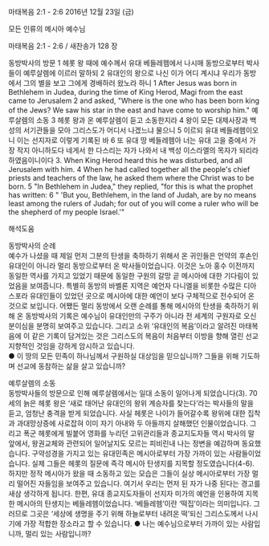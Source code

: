 마태복음 2:1 - 2:6 
2016년 12월 23일 (금)

모든 인류의 메시아 예수님 



마태복음 2:1 - 2:6 / 새찬송가 128 장


동방박사의 방문
1 헤롯 왕 때에 예수께서 유대 베들레헴에서 나시매 동방으로부터 박사들이 예루살렘에 이르러 말하되 2 유대인의 왕으로 나신 이가 어디 계시냐 우리가 동방에서 그의 별을 보고 그에게 경배하러 왔노라 하니
1 After Jesus was born in Bethlehem in Judea, during the time of King Herod, Magi from the east came to Jerusalem 2 and asked, "Where is the one who has been born king of the Jews? We saw his star in the east and have come to worship him." 
예루살렘의 소동
3 헤롯 왕과 온 예루살렘이 듣고 소동한지라 4 왕이 모든 대제사장과 백성의 서기관들을 모아 그리스도가 어디서 나겠느냐 물으니 5 이르되 유대 베들레헴이오니 이는 선지자로 이렇게 기록된 바 6 또 유대 땅 베들레헴아 너는 유대 고을 중에서 가장 작지 아니하도다 네게서 한 다스리는 자가 나와서 내 백성 이스라엘의 목자가 되리라 하였음이니이다
3. When King Herod heard this he was disturbed, and all Jerusalem with him. 4 When he had called together all the people's chief priests and teachers of the law, he asked them where the Christ was to be born. 5 "In Bethlehem in Judea," they replied, "for this is what the prophet has written: 6 " 'But you, Bethlehem, in the land of Judah, are by no means least among the rulers of Judah; for out of you will come a ruler who will be the shepherd of my people Israel.'"

해석도움





동방박사의 순례  
예수가 나셨을 때 제일 먼저 그분의 탄생을 축하하기 위해서 온 귀인들은 언약의 후손인 유대인이 아니라 멀리 동방으로부터 온 박사들이었습니다. 이것은 노아 홍수 이전까지 동일한 역사를 가지고 있었기 때문에 동일한 구원의 갈망 곧 메시아에 대한 기다림이 있었음을 보여줍니다. 특별히 동방의 바벨론 지역은 예언자 다니엘을 비롯한 수많은 디아스포라 유대인들이 있었던 곳으로 메시아에 대한 예언이 보다 구체적으로 전수되어 온 것으로 보입니다. 어쨌든 멀리 동방에서 오랜 순례를 통해 메시아의 탄생을 축하하기 위해 온 동방박사의 기록은 예수님이 유대인만의 구주가 아니라 전 세계의 구원자로 오신 분이심을 분명히 보여주고 있습니다. 그리고 소위 ‘유대인의 복음’이라고 알려진 마태복음에 이 같은 기록이 담겨있는 것은 그리스도의 복음이 처음부터 이방을 향해 열린 선교 지향적인 것임을 강하게 암시하고 있습니다.  
● 이 땅의 모든 민족이 하나님께서 구원하실 대상임을 믿으십니까? 그들을 위해 기도하며 선교에 동참하는 삶을 살고 있습니까?

예루살렘의 소동  
동방박사들의 방문으로 인해 예루살렘에서는 일대 소동이 일어나게 되었습니다(3). 70세의 늙은 헤롯 왕은 ‘새로 태어난 유대인의 왕위 계승자를 찾는다’라는 박사들의 말을 듣고, 엄청난 충격을 받게 되었습니다. 사실 헤롯은 나이가 들어갈수록 왕위에 대한 집착과 과대망상증에 사로잡혀 이미 자기 아내와 두 아들까지 살해했던 인물이었습니다. 그리고 폭군 헤롯에게 빌붙어 영화를 누리던 고위관리들과 종교지도자들 역시 박사의 말 앞에서, 왕권교체와 관련되어 일어날지도 모르는 피비린내 나는 정변을 예감하며 동요했습니다. 구약성경을 가지고 있는 유대민족은 메시아로부터 가장 가까이 있는 사람들이었습니다. 실제 그들은 헤롯의 질문에 즉각 메시아 탄생지를 지목할 정도였습니다(4-6). 하지만 정작 메시아가 왔을 때 소동하고 있는 모습은 그들이 실상 메시아로부터 가장 멀리 떨어진 자들임을 보여주고 있습니다. 여기서 우리는 먼저 된 자가 나중 된다는 경고를 새삼 생각하게 됩니다. 한편, 유대 종교지도자들이 선지자 미가의 예언을 인용하여 지목한 메시아의 탄생지는 베들레헴이었습니다. ‘베들레헴’이란 ‘떡집’이라는 의미입니다. 그러므로 그곳은 ‘세상에 생명을 주기 위해 하늘로부터 내려온 떡’되신 그리스도께서 나시기에 가장 적합한 장소라고 할 수 있습니다. 
● 나는 예수님으로부터 가까이 있는 사람입니까, 멀리 있는 사람입니까?